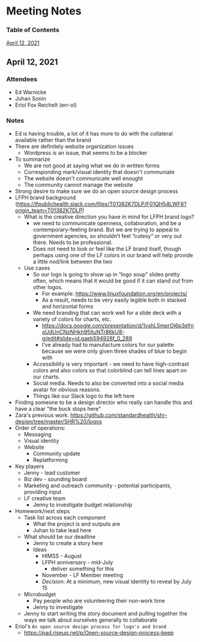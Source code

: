 # Meeting Notes

### Table of Contents
[April 12, 2021](https://github.com/lfph/sig-design/new/master#april-12-2021)

## April 12, 2021

### Attendees
- Ed Warnicke
- Juhan Sonin
- Eriol Fox Reichelt (err-ol)

### Notes
- Ed is having trouble, a lot of it has more to do with the collateral available rather than the brand
- There are definitely website organization issues
    - Wordpress is an issue, that seems to be a blocker
- To summarize
    - We are not good at saying what we do in written forms
    - Corresponding mark/visual identity that doesn't communiate
    - The website doesn't communicate well enought
    - The community cannot manage the website
- Strong desire to make sure we do an open source design process
- LFPH brand background (https://lfpublichealth.slack.com/files/T01382K7DLP/F01QH54LWF8?origin_team=T01382K7DLP)
    - What is the creative direction you have in mind for LFPH brand logo?
        - we need to communicate openness, collaboration, and be a contemporary-feeling brand. But we are trying to appeal to government agencies, so shouldn’t feel “cutesy” or very out there. Needs to be professional.
        - Does not need to look or feel like the LF brand itself, though perhaps using one of the LF colors in our brand will help provide a little nod/link between the two
    - Use cases
        - So our logo is going to show up in “logo soup” slides pretty often, which means that it would be good if it can stand out from other logos.
            - For example: https://www.linuxfoundation.org/en/projects/
            - As a result, needs to be very easily legible both in stacked and horizontal forms
        - We need branding that can work well for a slide deck with a variety of colors for charts, etc.
            - https://docs.google.com/presentation/d/1vshL5mprOj6p3eYnoUdUnCNzNHkh95ltuNTr86kU8-g/edit#slide=id.gaeb594928f_0_289
            - I’ve already had to manufacture colors for our palette because we were only given three shades of blue to begin with
        - Accessibility is very important - we need to have high-contrast colors and also colors so that colorblind can tell lines apart on our charts.
        - Social media. Needs to also be converted into a social media avatar for obvious reasons.
        - Things like our Slack logo to the left here
- Finding someone to be a design director who really can handle this and have a clear "the buck stops here"
- Zara's previous work: https://github.com/standardhealth/shr-design/tree/master/SHR%20/logos
- Order of operations:
    - Messaging
    - Visual identity
    - Website
        - Community update
        - Replatforming
- Key players
    - Jenny - lead customer
    - Biz dev - sounding board
    - Marketing and outreach community - potential participants, providing input
    - LF creative team
        - Jenny to investigate budget relationship
- Homework/next steps
    - Task list across each component
        - What the project is and outputs are
        - Juhan to take lead here
    - What should be our deadline
        - Jenny to create a story here
        - Ideas
            - HIMSS - August
            - LFPH anniversary - mid-July
                - deliver something for this 
            - November - LF Member meeting
            - *Decision*: At a minimum, new visual identity to reveal by July 15
    - Microbudget
        - Pay people who are volunteering their non-work time
        - Jenny to investigate 
    - Jenny to start writing the story document and pulling together the ways we talk about ourselves generally to collaborate
- Eriol's `An open source design process for logo's and brand`
    - https://pad.riseup.net/p/Open-source-design-process-keep
